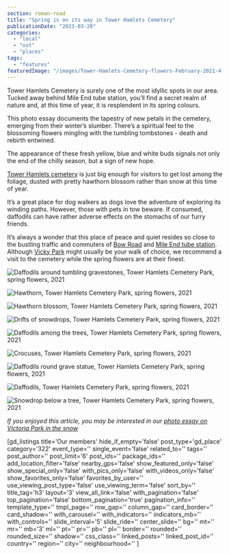 ```yaml
---
section: roman-road
title: "Spring is on its way in Tower Hamlets Cemetery"
publicationDate: "2023-03-20"
categories: 
  - "local"
  - "out"
  - "places"
tags: 
  - "features"
featuredImage: "/images/Tower-Hamlets-Cemetery-flowers-February-2021-4.jpg"
---
```


Tower Hamlets Cemetery is surely one of the most idyllic spots in our area. Tucked away behind Mile End tube station, you’ll find a secret realm of nature and, at this time of year, it is resplendent in its spring colours.

This photo essay documents the tapestry of new petals in the cemetery, emerging from their winter’s slumber. There’s a spiritual feel to the blossoming flowers mingling with the tumbling tombstones - death and rebirth entwined. 

The appearance of these fresh yellow, blue and white buds signals not only the end of the chilly season, but a sign of new hope. 

[Tower Hamlets cemetery](//romanroadlondon.com/foraging-tower-hamlets-cemetery-park-bow/) is just big enough for visitors to get lost among the foliage, dusted with pretty hawthorn blossom rather than snow at this time of year. 

It’s a great place for dog walkers as dogs love the adventure of exploring its winding paths. However, those with pets in tow beware. If consumed, daffodils can have rather adverse effects on the stomachs of our furry friends. 

It’s always a wonder that this place of peace and quiet resides so close to the bustling traffic and commuters of [Bow Road](https://romanroadlondon.com/bow-road-railway-station-history/) and [Mile End tube station](https://romanroadlondon.com/mile-end-tube-luke-agbaimoni-photographs/). Although [Vicky Park](https://romanroadlondon.com/aerial-photography-victoria-park-matt-payne/) might usually be your walk of choice, we recommend a visit to the cemetery while the spring flowers are at their finest.

![Daffodils around tumbling gravestones, Tower Hamlets Cemetery Park, spring flowers, 2021](/images/Tower-Hamlets-Cemetery-flowers-February-2021-1-1024x683.jpg)

![Hawthorn, Tower Hamlets Cemetery Park, spring flowers, 2021](/images/Tower-Hamlets-Cemetery-flowers-February-2021-2-1024x683.jpg)

![Hawthorn blossom, Tower Hamlets Cemetery Park, spring flowers, 2021](/images/Tower-Hamlets-Cemetery-flowers-February-2021-3-1024x683.jpg)

![Drifts of snowdrops, Tower Hamlets Cemetery Park, spring flowers, 2021](/images/Tower-Hamlets-Cemetery-flowers-February-2021-5.jpg)

![Daffodils among the trees, Tower Hamlets Cemetery Park, spring flowers, 2021](/images/Tower-Hamlets-Cemetery-flowers-February-2021-6.jpg)

![Crocuses, Tower Hamlets Cemetery Park, spring flowers, 2021](/images/Tower-Hamlets-Cemetery-flowers-February-2021-8-1024x683.jpg)

![Daffodils round grave statue, Tower Hamlets Cemetery Park, spring flowers, 2021](/images/Tower-Hamlets-Cemetery-flowers-February-2021-9-1024x683.jpg)

![Daffodils, Tower Hamlets Cemetery Park, spring flowers, 2021](/images/Tower-Hamlets-Cemetery-flowers-February-2021-10-1024x683.jpg)

![Snowdrop below a tree, Tower Hamlets Cemetery Park, spring flowers, 2021](/images/Tower-Hamlets-Cemetery-flowers-February-2021-11-1024x683.jpg)

_If you enjoyed this article, you may be interested in our [photo essay on Victoria Park in the snow](https://romanroadlondon.com/victoria-park-snow-photos/)_

\[gd\_listings title='Our members' hide\_if\_empty='false' post\_type='gd\_place' category='322' event\_type='' single\_event='false' related\_to='' tags='' post\_author='' post\_limit='6' post\_ids='' package\_ids='' add\_location\_filter='false' nearby\_gps='false' show\_featured\_only='false' show\_special\_only='false' with\_pics\_only='false' with\_videos\_only='false' show\_favorites\_only='false' favorites\_by\_user='' use\_viewing\_post\_type='false' use\_viewing\_term='false' sort\_by='' title\_tag='h3' layout='3' view\_all\_link='false' with\_pagination='false' top\_pagination='false' bottom\_pagination='true' pagination\_info='' template\_type='' tmpl\_page='' row\_gap='' column\_gap='' card\_border='' card\_shadow='' with\_carousel='' with\_indicators='' indicators\_mb='' with\_controls='' slide\_interval='5' slide\_ride='' center\_slide='' bg='' mt='' mr='' mb='3' ml='' pt='' pr='' pb='' pl='' border='' rounded='' rounded\_size='' shadow='' css\_class='' linked\_posts='' linked\_post\_id='' country='' region='' city='' neighbourhood='' \]
